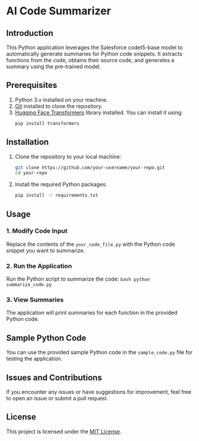 # AI Code Summarizer

## Introduction
This Python application leverages the Salesforce codet5-base model to automatically generate summaries for Python code snippets. It extracts functions from the code, obtains their source code, and generates a summary using the pre-trained model.

## Prerequisites
1. Python 3.x installed on your machine.
2. [Git](https://git-scm.com/) installed to clone the repository.
3. [Hugging Face Transformers](https://github.com/huggingface/transformers) library installed. You can install it using:
    ```bash
    pip install transformers
    ```

## Installation
1. Clone the repository to your local machine:
    ```bash
    git clone https://github.com/your-username/your-repo.git
    cd your-repo
    ```

2. Install the required Python packages:
    ```bash
    pip install -r requirements.txt
    ```

## Usage

### 1. Modify Code Input
Replace the contents of the `your_code_file.py` with the Python code snippet you want to summarize.

### 2. Run the Application
Run the Python script to summarize the code:
    ```bash
    python summarize_code.py
    ```

### 3. View Summaries
The application will print summaries for each function in the provided Python code.

## Sample Python Code
You can use the provided sample Python code in the `sample_code.py` file for testing the application.

## Issues and Contributions
If you encounter any issues or have suggestions for improvement, feel free to open an issue or submit a pull request.

## License
This project is licensed under the [MIT License](LICENSE).
